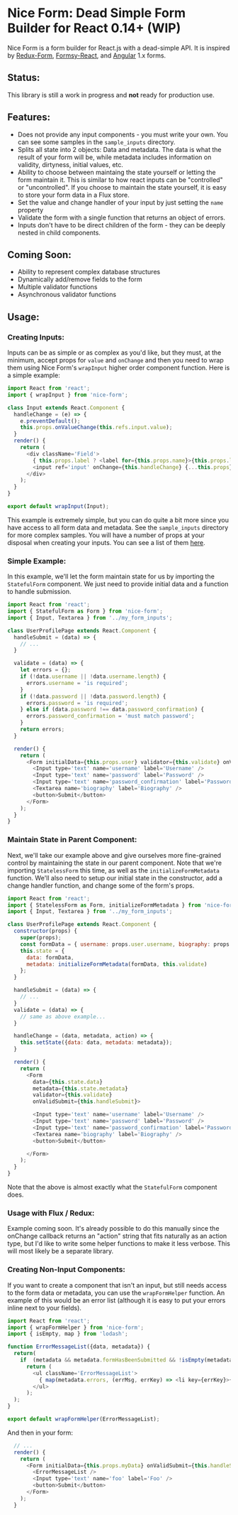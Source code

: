 # Nice Form: Dead Simple Form Builder for React 0.14+ (WIP)

Nice Form is a form builder for React.js with a dead-simple API. It is inspired by [Redux-Form](https://github.com/erikras/redux-form), [Formsy-React](https://github.com/christianalfoni/formsy-react), and [Angular](https://angularjs.org/) 1.x forms.

## Status:

This library is still a work in progress and **not** ready for production use.

## Features:

* Does not provide any input components - you must write your own. You can see some samples in the `sample_inputs` directory.
* Splits all state into 2 objects: Data and metadata. The data is what the result of your form will be, while metadata includes information on validity, dirtyness, initial values, etc.
* Ability to choose between maintaing the state yourself or letting the form maintain it. This is similar to how react inputs can be "controlled" or "uncontrolled". If you choose to maintain the state yourself, it is easy to store your form data in a Flux store.
* Set the value and change handler of your input by just setting the `name` property
* Validate the form with a single function that returns an object of errors.
* Inputs don't have to be direct children of the form - they can be deeply nested in child components.

## Coming Soon:

* Ability to represent complex database structures
* Dynamically add/remove fields to the form
* Multiple validator functions
* Asynchronous validator functions

## Usage:

### Creating Inputs:

Inputs can be as simple or as complex as you'd like, but they must, at the minimum, accept props for `value` and `onChange` and then you need to wrap them using Nice Form's `wrapInput` higher order component function. Here is a simple example:

```javascript
import React from 'react';
import { wrapInput } from 'nice-form';

class Input extends React.Component {
  handleChange = (e) => {
    e.preventDefault();
    this.props.onValueChange(this.refs.input.value);
  }
  render() {
    return (
      <div className='Field'>
        { this.props.label ? <label for={this.props.name}>{this.props.label}</label> : null }
        <input ref='input' onChange={this.handleChange} {...this.props} />
      </div>
    );
  }
}

export default wrapInput(Input);
```

This example is extremely simple, but you can do quite a bit more since you have access to all form data and metadata. See the `sample_inputs` directory for more complex samples. You will have a number of props at your disposal when creating your inputs. You can see a list of them [here](doc/input_props.md).

### Simple Example:

In this example, we'll let the form maintain state for us by importing the `StatefulForm` component. We just need to provide initial data and a function to handle submission.

```javascript
import React from 'react';
import { StatefulForm as Form } from 'nice-form';
import { Input, Textarea } from '../my_form_inputs';

class UserProfilePage extends React.Component {
  handleSubmit = (data) => {
    // ...
  }

  validate = (data) => {
    let errors = {};
    if (!data.username || !data.username.length) {
      errors.username = 'is required';
    }
    if (!data.password || !data.password.length) {
      errors.password = 'is required';
    } else if (data.password !== data.password_confirmation) {
      errors.password_confirmation = 'must match password';
    }
    return errors;
  }

  render() {
    return (
      <Form initialData={this.props.user} validator={this.validate} onValidSubmit={this.handleSubmit}>
        <Input type='text' name='username' label='Username' />
        <Input type='text' name='password' label='Password' />
        <Input type='text' name='password_confirmation' label='Password Confirmation' />
        <Textarea name='biography' label='Biography' />
        <button>Submit</button>
      </Form>
    );
  }
}
```


### Maintain State in Parent Component:

Next, we'll take our example above and give ourselves more fine-grained control by maintaining the state in our parent component. Note that we're importing `StatelessForm` this time, as well as the `initializeFormMetadata` function. We'll also need to setup our initial state in the constructor, add a change handler function, and change some of the form's props.

```javascript
import React from 'react';
import { StatelessForm as Form, initializeFormMetadata } from 'nice-form';
import { Input, Textarea } from '../my_form_inputs';

class UserProfilePage extends React.Component {
  constructor(props) {
    super(props);
    const formData = { username: props.user.username, biography: props.user.biography };
    this.state = {
      data: formData,
      metadata: initializeFormMetadata(formData, this.validate)
    };
  }

  handleSubmit = (data) => {
    // ...
  }
  validate = (data) => {
    // same as above example...
  }

  handleChange = (data, metadata, action) => {
    this.setState({data: data, metadata: metadata});
  }

  render() {
    return (
      <Form
        data={this.state.data}
        metadata={this.state.metadata}
        validator={this.validate}
        onValidSubmit={this.handleSubmit}>

        <Input type='text' name='username' label='Username' />
        <Input type='text' name='password' label='Password' />
        <Input type='text' name='password_confirmation' label='Password Confirmation' />
        <Textarea name='biography' label='Biography' />
        <button>Submit</button>

      </Form>
    );
  }
}

```

Note that the above is almost exactly what the `StatefulForm` component does.

### Usage with Flux / Redux:

Example coming soon. It's already possible to do this manually since the onChange callback returns an "action" string that fits naturally as an action type, but I'd like to write some helper functions to make it less verbose. This will most likely be a separate library.


### Creating Non-Input Components:

If you want to create a component that isn't an input, but still needs access to the form data or metadata, you can use the `wrapFormHelper` function. An example of this would be an error list (although it is easy to put your errors inline next to your fields).

```javascript
import React from 'react';
import { wrapFormHelper } from 'nice-form';
import { isEmpty, map } from 'lodash';

function ErrorMessageList({data, metadata}) {
  return(
    if  (metadata && metadata.formHasBeenSubmitted && !isEmpty(metadata.errors)) {
      return (
        <ul className='ErrorMessageList'>
          { map(metadata.errors, (errMsg, errKey) => <li key={errKey}>{`${errKey} ${errMsg}`}</li>) }
        </ul>
      );
  );
}

export default wrapFormHelper(ErrorMessageList);

```

And then in your form:


```javascript
  // ...
  render() {
    return (
      <Form initialData={this.props.myData} onValidSubmit={this.handleSubmit}>
        <ErrorMessageList />
        <Input type='text' name='foo' label='Foo' />
        <button>Submit</button>
      </Form>
    );
  }
```
